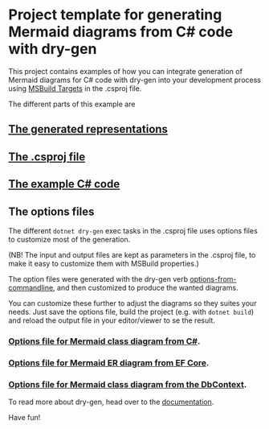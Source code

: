 # Project template for generating Mermaid diagrams from C# code with dry-gen

This project contains examples of how you can integrate generation of Mermaid diagrams for C# code with dry-gen into your development process using [MSBuild Targets](https://learn.microsoft.com/en-us/visualstudio/msbuild/msbuild-targets) in the .csproj file.

The different parts of this example are

## [The generated representations](docs/README.md)

## [The .csproj file](./DryGen.Templates.Mermaid.csproj)

## [The example C# code](./Example.cs)

## The options files

The different `dotnet dry-gen` exec tasks in the .csproj file uses options files to customize most of the generation.

(NB! The input and output files are kept as parameters in the .csproj file, to make it easy to customize them with MSBuild properties.)

The option files were generated with the dry-gen verb [options-from-commandline](https://docs.drygen.dev/verbs/options-from-commandline/), and then customized to produce the wanted diagrams.

You can customize these further to adjust the diagrams so they suites your needs. Just save the options file, build the project (e.g. with `dotnet build`) and reload the output file in your editor/viewer to se the result.

### [Options file for Mermaid class diagram from C#](./options/mermaid-class-diagram-from-csharp.yaml).

### [Options file for Mermaid ER diagram from EF Core](./options/mermaid-er-diagram-from-efcore.yaml).

### [Options file for Mermaid class diagram from the DbContext](./options/mermaid-class-diagram-from-dbcontext.yaml).

To read more about dry-gen, head over to the [documentation](https://docs.drygen.dev/).

Have fun!
